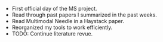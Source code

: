 - First official day of the MS project.
- Read through past papers I summarized in the past weeks.
- Read Multimodal Needle in a Haystack paper.
- Reorganized my tools to work efficiently.
- TODO: Continue literature revue.